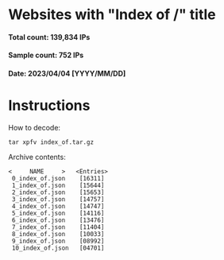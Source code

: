 # Websites with "Index of /" title
#### Total count: 139,834 IPs
#### Sample count: 752 IPs
#### Date: 2023/04/04 [YYYY/MM/DD]
# Instructions
How to decode:
```
tar xpfv index_of.tar.gz
```
Archive contents:
```
<     NAME     >   <Entries>
 0_index_of.json    [16311]  
 1_index_of.json    [15644]
 2_index_of.json    [15653]
 3_index_of.json    [14757]
 4_index_of.json    [14747]
 5_index_of.json    [14116]
 6_index_of.json    [13476]
 7_index_of.json    [11404]
 8_index_of.json    [10033]
 9_index_of.json    [08992]
 10_index_of.json   [04701]
```
